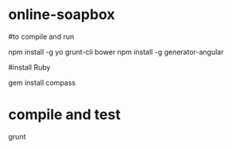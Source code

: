 online-soapbox
==============

#to compile and run

npm install -g yo grunt-cli bower
npm install -g generator-angular

#install Ruby

gem install compass

# compile and test

grunt


